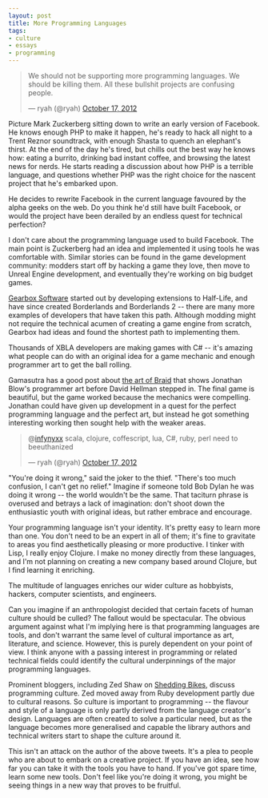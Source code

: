 ```yaml
---
layout: post
title: More Programming Languages
tags:
- culture
- essays
- programming
---
```


<blockquote class="twitter-tweet"><p>We should not be supporting more programming languages. We should be killing them. All these bullshit projects are confusing people.</p>&mdash; ryah (@ryah) <a href="https://twitter.com/ryah/status/258631505537007617" data-datetime="2012-10-17T18:12:10+00:00">October 17, 2012</a></blockquote>
<script src="//platform.twitter.com/widgets.js" charset="utf-8"></script>

Picture Mark Zuckerberg sitting down to write an early version of Facebook.  He knows enough PHP to make it happen, he's ready to hack all night to a Trent Reznor soundtrack, with enough Shasta to quench an elephant's thirst.  At the end of the day he's tired, but chills out the best way he knows how: eating a burrito, drinking bad instant coffee, and browsing the latest news for nerds.  He starts reading a discussion about how PHP is a terrible language, and questions whether PHP was the right choice for the nascent project that he's embarked upon.

He decides to rewrite Facebook in the current language favoured by the alpha geeks on the web.  Do you think he'd still have built Facebook, or would the project have been derailed by an endless quest for technical perfection?

I don't care about the programming language used to build Facebook.  The main point is Zuckerberg had an idea and implemented it using tools he was comfortable with.  Similar stories can be found in the game development community: modders start off by hacking a game they love, then move to Unreal Engine development, and eventually they're working on big budget games.

[Gearbox Software](http://en.wikipedia.org/wiki/Gearbox_Software) started out by developing extensions to Half-Life, and have since created Borderlands and Borderlands 2 -- there are many more examples of developers that have taken this path.  Although modding might not require the technical acumen of creating a game engine from scratch, Gearbox had ideas and found the shortest path to implementing them.

Thousands of XBLA developers are making games with C# -- it's amazing what people can do with an original idea for a game mechanic and enough programmer art to get the ball rolling.

Gamasutra has a good post about [the art of Braid](http://www.gamasutra.com/view/feature/3753/the_art_of_braid_creating_a_.php) that shows Jonathan Blow's programmer art before David Hellman stepped in.  The final game is beautiful, but the game worked because the mechanics were compelling.  Jonathan could have given up development in a quest for the perfect programming language and the perfect art, but instead he got something interesting working then sought help with the weaker areas.

<blockquote class="twitter-tweet" data-in-reply-to="258631749637120000"><p>@<a href="https://twitter.com/infynyxx">infynyxx</a> scala, clojure, coffescript, lua, C#, ruby, perl need to beeuthanized</p>&mdash; ryah (@ryah) <a href="https://twitter.com/ryah/status/258632581577334784" data-datetime="2012-10-17T18:16:27+00:00">October 17, 2012</a></blockquote>
<script src="//platform.twitter.com/widgets.js" charset="utf-8"></script>

"You're doing it wrong," said the joker to the thief.  "There's too much confusion, I can't get no relief."  Imagine if someone told Bob Dylan he was doing it wrong -- the world wouldn't be the same.  That taciturn phrase is overused and betrays a lack of imagination: don't shoot down the enthusiastic youth with original ideas, but rather embrace and encourage.

Your programming language isn't your identity.  It's pretty easy to learn more than one.  You don't need to be an expert in all of them; it's fine to gravitate to areas you find aesthetically pleasing or more productive.  I tinker with Lisp, I really enjoy Clojure.  I make no money directly from these languages, and I'm not planning on creating a new company based around Clojure, but I find learning it enriching.

The multitude of languages enriches our wider culture as hobbyists, hackers, computer scientists, and engineers.

Can you imagine if an anthropologist decided that certain facets of human culture should be culled?  The fallout would be spectacular.  The obvious argument against what I'm implying here is that programming languages are tools, and don't warrant the same level of cultural importance as art, literature, and science.  However, this is purely dependent on your point of view.  I think anyone with a passing interest in programming or related technical fields could identify the cultural underpinnings of the major programming languages.

Prominent bloggers, including Zed Shaw on [Shedding Bikes](http://sheddingbikes.com/), discuss programming culture.  Zed moved away from Ruby development partly due to cultural reasons.  So culture is important to programming -- the flavour and style of a language is only partly derived from the language creator's design.  Languages are often created to solve a particular need, but as the language becomes more generalised and capable the library authors and technical writers start to shape the culture around it.

This isn't an attack on the author of the above tweets.  It's a plea to people who are about to embark on a creative project.  If you have an idea, see how far you can take it with the tools you have to hand.  If you've got spare time, learn some new tools.  Don't feel like you're doing it wrong, you might be seeing things in a new way that proves to be fruitful.
